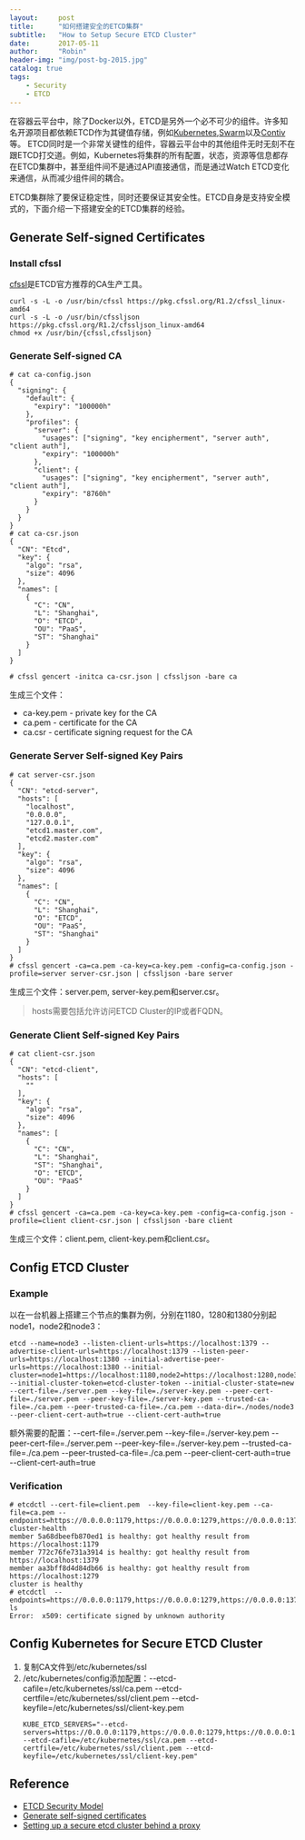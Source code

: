 ```yaml
---
layout:     post
title:      "如何搭建安全的ETCD集群"
subtitle:   "How to Setup Secure ETCD Cluster"
date:       2017-05-11
author:     "Robin"
header-img: "img/post-bg-2015.jpg"
catalog: true
tags:
    - Security
    - ETCD
---
```


在容器云平台中，除了Docker以外，ETCD是另外一个必不可少的组件。许多知名开源项目都依赖ETCD作为其键值存储，例如[Kubernetes](https://github.com/kubernetes/kubernetes),[Swarm](https://github.com/docker/swarm)以及[Contiv](https://github.com/contiv/netplugin)等。
ETCD同时是一个非常关键性的组件，容器云平台中的其他组件无时无刻不在跟ETCD打交道。例如，Kubernetes将集群的所有配置，状态，资源等信息都存在ETCD集群中，甚至组件间不是通过API直接通信，而是通过Watch ETCD变化来通信，从而减少组件间的耦合。

ETCD集群除了要保证稳定性，同时还要保证其安全性。ETCD自身是支持安全模式的，下面介绍一下搭建安全的ETCD集群的经验。


## Generate Self-signed Certificates

### Install cfssl

[cfssl](https://github.com/cloudflare/cfssl)是ETCD官方推荐的CA生产工具。

```
curl -s -L -o /usr/bin/cfssl https://pkg.cfssl.org/R1.2/cfssl_linux-amd64
curl -s -L -o /usr/bin/cfssljson https://pkg.cfssl.org/R1.2/cfssljson_linux-amd64
chmod +x /usr/bin/{cfssl,cfssljson}
```

### Generate Self-signed CA

```
# cat ca-config.json 
{
  "signing": {
    "default": {
      "expiry": "100000h"
    },
    "profiles": {
      "server": {
        "usages": ["signing", "key encipherment", "server auth", "client auth"],
        "expiry": "100000h"
      },
      "client": {
        "usages": ["signing", "key encipherment", "server auth", "client auth"],
        "expiry": "8760h"
      }
    }
  }
}
# cat ca-csr.json 
{
  "CN": "Etcd",
  "key": {
    "algo": "rsa",
    "size": 4096
  },
  "names": [
    {
      "C": "CN",
      "L": "Shanghai",
      "O": "ETCD",
      "OU": "PaaS",
      "ST": "Shanghai"
    }
  ]
}
 
# cfssl gencert -initca ca-csr.json | cfssljson -bare ca
```

生成三个文件：
- ca-key.pem - private key for the CA
- ca.pem - certificate for the CA
- ca.csr - certificate signing request for the CA

### Generate Server Self-signed Key Pairs

```
# cat server-csr.json 
{
  "CN": "etcd-server",
  "hosts": [
    "localhost",
    "0.0.0.0",
    "127.0.0.1",
    "etcd1.master.com",
    "etcd2.master.com"
  ],
  "key": {
    "algo": "rsa",
    "size": 4096
  },
  "names": [
    {
      "C": "CN",
      "L": "Shanghai",
      "O": "ETCD",
      "OU": "PaaS",
      "ST": "Shanghai"
    }
  ]
}
# cfssl gencert -ca=ca.pem -ca-key=ca-key.pem -config=ca-config.json -profile=server server-csr.json | cfssljson -bare server
```

生成三个文件：server.pem, server-key.pem和server.csr。

> hosts需要包括允许访问ETCD Cluster的IP或者FQDN。

### Generate Client Self-signed Key Pairs

```
# cat client-csr.json 
{
  "CN": "etcd-client",
  "hosts": [
    ""
  ],
  "key": {
    "algo": "rsa",
    "size": 4096
  },
  "names": [
    {
      "C": "CN",
      "L": "Shanghai",
      "ST": "Shanghai",
      "O": "ETCD",
      "OU": "PaaS"
    }
  ]
}
# cfssl gencert -ca=ca.pem -ca-key=ca-key.pem -config=ca-config.json -profile=client client-csr.json | cfssljson -bare client
```

生成三个文件：client.pem, client-key.pem和client.csr。

## Config ETCD Cluster

### Example

以在一台机器上搭建三个节点的集群为例，分别在1180，1280和1380分别起node1，node2和node3：

```
etcd --name=node3 --listen-client-urls=https://localhost:1379 --advertise-client-urls=https://localhost:1379 --listen-peer-urls=https://localhost:1380 --initial-advertise-peer-urls=https://localhost:1380 --initial-cluster=node1=https://localhost:1180,node2=https://localhost:1280,node3=https://localhost:1380 --initial-cluster-token=etcd-cluster-token --initial-cluster-state=new --cert-file=./server.pem --key-file=./server-key.pem --peer-cert-file=./server.pem --peer-key-file=./server-key.pem --trusted-ca-file=./ca.pem --peer-trusted-ca-file=./ca.pem --data-dir=./nodes/node3 --peer-client-cert-auth=true --client-cert-auth=true
```

额外需要的配置：--cert-file=./server.pem --key-file=./server-key.pem --peer-cert-file=./server.pem --peer-key-file=./server-key.pem --trusted-ca-file=./ca.pem --peer-trusted-ca-file=./ca.pem --peer-client-cert-auth=true --client-cert-auth=true

### Verification

```
# etcdctl --cert-file=client.pem  --key-file=client-key.pem --ca-file=ca.pem --endpoints=https://0.0.0.0:1179,https://0.0.0.0:1279,https://0.0.0.0:1379 cluster-health
member 5a68dbeefb870ed1 is healthy: got healthy result from https://localhost:1179
member 772c76fe731a3914 is healthy: got healthy result from https://localhost:1379
member aa3bff8d4d84db66 is healthy: got healthy result from https://localhost:1279
cluster is healthy
# etcdctl  --endpoints=https://0.0.0.0:1179,https://0.0.0.0:1279,https://0.0.0.0:1379 ls
Error:  x509: certificate signed by unknown authority
```

## Config Kubernetes for Secure ETCD Cluster

1. 复制CA文件到/etc/kubernetes/ssl
2. /etc/kubernetes/config添加配置：--etcd-cafile=/etc/kubernetes/ssl/ca.pem --etcd-certfile=/etc/kubernetes/ssl/client.pem --etcd-keyfile=/etc/kubernetes/ssl/client-key.pem
	```
	KUBE_ETCD_SERVERS="--etcd-servers=https://0.0.0.0:1179,https://0.0.0.0:1279,https://0.0.0.0:1379 --etcd-cafile=/etc/kubernetes/ssl/ca.pem --etcd-certfile=/etc/kubernetes/ssl/client.pem --etcd-keyfile=/etc/kubernetes/ssl/client-key.pem"
	```

## Reference
- [ETCD Security Model](https://coreos.com/etcd/docs/latest/op-guide/security.html)
- [Generate self-signed certificates](https://coreos.com/os/docs/latest/generate-self-signed-certificates.html)
- [Setting up a secure etcd cluster behind a proxy](https://sdqali.in/blog/2016/11/11/setting-up-a-secure-etcd-cluster-behind-a-proxy/)